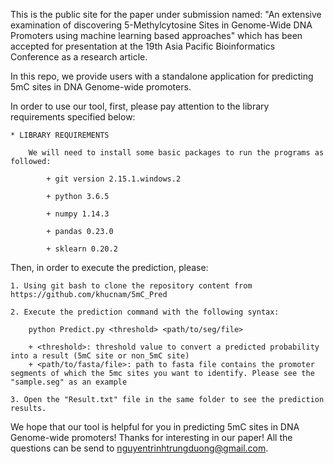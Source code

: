 This is the public site for the paper under submission named: "An extensive examination of discovering 5-Methylcytosine Sites in Genome-Wide DNA Promoters using machine learning based approaches" which has been accepted for presentation at the 19th Asia Pacific Bioinformatics Conference as a research article.

In this repo, we provide users with a standalone application for predicting 5mC sites in DNA Genome-wide promoters. 

In order to use our tool, first, please pay attention to the library requirements specified below:
	
	* LIBRARY REQUIREMENTS
	
		We will need to install some basic packages to run the programs as followed:
		
			+ git version 2.15.1.windows.2
			
			+ python 3.6.5
			
			+ numpy 1.14.3
			
			+ pandas 0.23.0
			
			+ sklearn 0.20.2
			
Then, in order to execute the prediction, please:

	1. Using git bash to clone the repository content from https://github.com/khucnam/5mC_Pred

	2. Execute the prediction command with the following syntax:
		
		python Predict.py <threshold> <path/to/seg/file>  

		+ <threshold>: threshold value to convert a predicted probability into a result (5mC site or non_5mC site) 
		+ <path/to/fasta/file>: path to fasta file contains the promoter segments of which the 5mc sites you want to identify. Please see the "sample.seg" as an example
		
	3. Open the "Result.txt" file in the same folder to see the prediction results.

We hope that our tool is helpful for you in predicting 5mC sites in DNA Genome-wide promoters! Thanks for interesting in our paper! 
All the questions can be send to nguyentrinhtrungduong@gmail.com.


